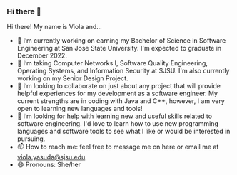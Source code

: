 ### Hi there 👋
Hi there! My name is Viola and...

- 🔭 I’m currently working on earning my Bachelor of Science in Software Engineering at San Jose State University. I'm expected to graduate in December 2022.
- 🌱 I’m taking Computer Networks I, Software Quality Engineering, Operating Systems, and Information Security at SJSU. I'm also currently working on my Senior Design Project.
- 👯 I’m looking to collaborate on just about any project that will provide helpful experiences for my development as a software engineer. My current strengths are in coding
     with Java and C++, however, I am very open to learning new languages and tools!
- 🤔 I’m looking for help with learning new and useful skills related to software engineering. I'd love to learn how to use new programming languages and software tools to see 
      what I like or would be interested in pursuing.
- 📫 How to reach me: feel free to message me on here or email me at viola.yasuda@sjsu.edu
- 😄 Pronouns: She/her
